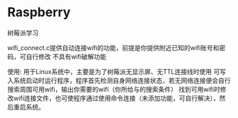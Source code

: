 # Raspberry
树莓派学习

wifi_connect.c提供自动连接wifi的功能，前提是你提供附近已知的wifi账号和密码，可自行修改
不具有wifi破解功能

使用:
  用于Linux系统中，主要是为了树莓派无显示屏、无TTL连接线时使用
  可写入系统启动时运行程序，程序首先检测自身网络连接状态，若无网络连接便会自行搜索周围可用wifi，输出你需要的wifi（你所给与的搜索条件）
  找到可用wifi时修改wifi连接文件，也可使程序通过使用命令连接（未添加功能，可自行解决），然后重启系统。
  
  
